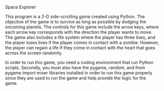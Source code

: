 Space Explorer

This program is a 2-D side-scrolling game created using Python. The objective of the game is to survive as long as possible by dodging the oncoming planets. The controls for this game include the arrow keys, where each arrow key corresponds with the direction the player wants to move. The game also includes a life system where the player has three lives, and the player loses lives if the player comes in contact with a zombie. However, the player can regain a life if they come in contact with the heart that goes across the screen randomly. 

In order to run this game, you need a coding environment that run Python scripts. Secondly, you must also have the pygame, random, and from pygame import mixer libraries installed in order to run this game properly since they are used to run the game and help provide the logic for the game.
